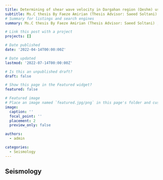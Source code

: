 ```yaml
---
title: Determining of shear wave velocity in Dargahan region (Qeshm) using “RayDec” and “HVTFA” technique.
subtitle: Ms.C thesis By Faeze Amirian (Thesis Advisor: Saeed Soltani) , Institute of Geophysics , University of Tehran <!--more--> Near the northern coast of Qeshm Island in the city of Darghahan, a series of ambient noise vibrations were done by Haghshenas in 2010.<br /> This thesis attempted to extract shear wave velocity structure for soft and shallow deposits by inverting Rayleigh wave ellipticity in order to learn more about possible site effects.<br /> Ellipticity is defined as the ratio between the horizontal and the vertical Rayleigh wave particle motions, which is strongly related to the local soil structure. Since the 1970s, this method has been promoted and popularized experimentally (Nogoshi and Igarashi 1971, Yamakana et al., 1994) and numerically (Lachet and Bard 1994, Bard 1999). <br />The definition of Ellipticity depends on the noise wavefield and extracting pure properties of Rayleigh waves. <br />So, two methods were introduced to reduce the effects of body and Love waves from the wavefield.<br />HVTFA method define based on time-frequency analysis of the continuous wavelet transforms and the RayDec method by summing and stacking buffered signal windows.<br />The difference between the results of the two methods is less than 20%, and a comparison with the average boreholes VS30 reveals a shear wave velocity difference of less than 10%. However, this comparison makes it impossible to form a definitive opinion regarding sediment depth.<br />Finally, Similar to previous studies, the average frequency peak of 4 Hz indicates the presence of alluvium with relatively low thickness and low velocity in this region.<br /><br />
# Summary for listings and search engines
summary: Ms.C thesis By Faeze Amirian (Thesis Advisor: Saeed Soltani) , Institute of Geophysics , University of Tehran

# Link this post with a project
projects: []

# Date published
date: '2022-04-14T00:00:00Z'

# Date updated
lastmod: '2022-07-14T00:00:00Z'

# Is this an unpublished draft?
draft: false

# Show this page in the Featured widget?
featured: false

# Featured image
# Place an image named `featured.jpg/png` in this page's folder and customize its options here.
image:
  caption: ''
  focal_point: ''
  placement: 2
  preview_only: false

authors:
  - admin

categories:
  - Seismology
---
```


## Seismology